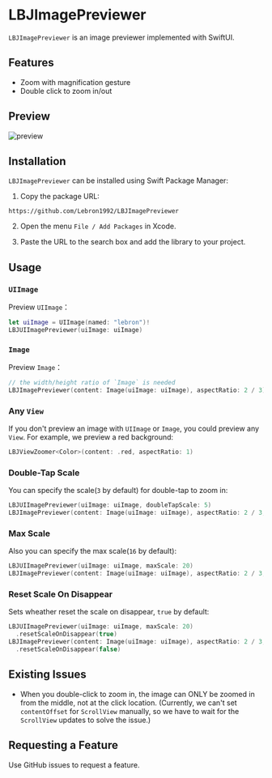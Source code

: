 # LBJImagePreviewer

`LBJImagePreviewer` is an image previewer implemented with SwiftUI.

## Features

- Zoom with magnification gesture
- Double click to zoom in/out

## Preview

![preview](./preview.gif)

## Installation

`LBJImagePreviewer` can be installed using Swift Package Manager:

1. Copy the package URL: 

```
https://github.com/Lebron1992/LBJImagePreviewer
```

2. Open the menu `File / Add Packages` in Xcode.

3. Paste the URL to the search box and add the library to your project.

## Usage

### `UIImage`

Preview `UIImage`：

```swift
let uiImage = UIImage(named: "lebron")!
LBJUIImagePreviewer(uiImage: uiImage)
```

### `Image`

Preview `Image`：

```swift
// the width/height ratio of `Image` is needed
LBJImagePreviewer(content: Image(uiImage: uiImage), aspectRatio: 2 / 3)
```

### Any `View`

If you don't preview an image with `UIImage` or `Image`, you could preview any `View`. For example, we preview a red background:

```swift
LBJViewZoomer<Color>(content: .red, aspectRatio: 1)
```

### Double-Tap Scale

You can specify the scale(`3` by default) for double-tap to zoom in: 

```swift
LBJUIImagePreviewer(uiImage: uiImage, doubleTapScale: 5)
LBJImagePreviewer(content: Image(uiImage: uiImage), aspectRatio: 2 / 3, doubleTapScale: 5)
```

### Max Scale

Also you can specify the max scale(`16` by default): 

```swift
LBJUIImagePreviewer(uiImage: uiImage, maxScale: 20)
LBJImagePreviewer(content: Image(uiImage: uiImage), aspectRatio: 2 / 3, maxScale: 20)
```

### Reset Scale On Disappear

Sets wheather reset the scale on disappear, `true` by default: 

```swift
LBJUIImagePreviewer(uiImage: uiImage, maxScale: 20)
  .resetScaleOnDisappear(true)
LBJImagePreviewer(content: Image(uiImage: uiImage), aspectRatio: 2 / 3, maxScale: 20)
  .resetScaleOnDisappear(false)
```

## Existing Issues

- When you double-click to zoom in, the image can ONLY be zoomed in from the middle, not at the click location. (Currently, we can't set `contentOffset` for `ScrollView` manually, so we have to wait for the `ScrollView` updates to solve the issue.)

## Requesting a Feature

Use GitHub issues to request a feature.
